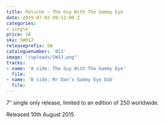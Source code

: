 ```yaml
---
title: Peluché – The Guy With The Gammy Eye
date: 2019-07-02 09:12:00 Z
categories:
- single
price: 10
sku: SW013
releaseprefix: SW
cataloguenumber: '013'
image: "/uploads/SW13.png"
tracks:
- name: 'A side: The Guy With The Gammy Eye'
  file: 
- name: 'B side: Mr Dan’s Gammy Eye Dub'
  file: 
---
```


7″ single only release, limited to an edition of 250 worldwide.

Released 10th August 2015